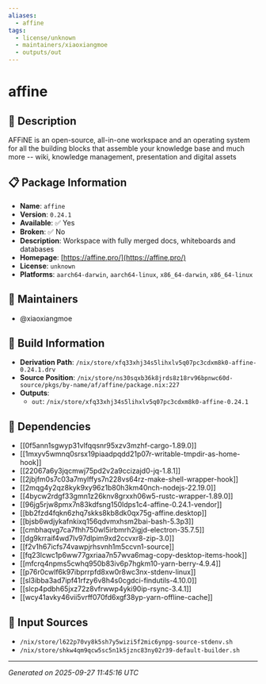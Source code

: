 ```yaml
---
aliases:
  - affine
tags:
  - license/unknown
  - maintainers/xiaoxiangmoe
  - outputs/out
---
```


# affine

## 📝 Description

AFFiNE is an open-source, all-in-one workspace and an operating
system for all the building blocks that assemble your knowledge
base and much more -- wiki, knowledge management, presentation
and digital assets


## 📋 Package Information

- **Name**: `affine`
- **Version**: `0.24.1`
- **Available**: ✅ Yes
- **Broken**: ✅ No
- **Description**: Workspace with fully merged docs, whiteboards and databases
- **Homepage**: [https://affine.pro/](https://affine.pro/)
- **License**: `unknown`
- **Platforms**: `aarch64-darwin`, `aarch64-linux`, `x86_64-darwin`, `x86_64-linux`
## 👥 Maintainers

- @xiaoxiangmoe


## 🔧 Build Information

- **Derivation Path**: `/nix/store/xfq33xhj34s5lihxlv5q07pc3cdxm8k0-affine-0.24.1.drv`
- **Source Position**: `/nix/store/ns30sqxb36k8jrds8z18rv96bpnwc60d-source/pkgs/by-name/af/affine/package.nix:227`
- **Outputs**:
  - `out`:  `/nix/store/xfq33xhj34s5lihxlv5q07pc3cdxm8k0-affine-0.24.1`

## 🔗 Dependencies

- [[0f5ann1sgwyp31vlfqqsnr95xzv3mzhf-cargo-1.89.0]]
- [[1mxyv5wmnq0srsx19piaadpqdd21p07r-writable-tmpdir-as-home-hook]]
- [[22067a6y3jqcmwj75pd2v2a9ccizajd0-jq-1.8.1]]
- [[2jbjfm0s7c03a7mylffys7n228vs64rz-make-shell-wrapper-hook]]
- [[2mqg4y2qz8kyk9xy96z1b80h3km40nch-nodejs-22.19.0]]
- [[4bycw2rdgf33gmn1z26knv8grxxh06w5-rustc-wrapper-1.89.0]]
- [[96jg5rjw8pmx7n83kdfsng150ldps1c4-affine-0.24.1-vendor]]
- [[bb2fzd4fqkn6zhq7skks8kb8dk0qx75g-affine.desktop]]
- [[bjsb6wdjykafnkixq156qdvmxhsm2bai-bash-5.3p3]]
- [[cmbhaqvg7ca7fhh750wl5irbmrh2igjd-electron-35.7.5]]
- [[dg9krraif4wd7lv97dlpim9xd2ccvxr8-zip-3.0]]
- [[f2v1h67icfs74vawpjrhsvnh1m5ccvn1-source]]
- [[fq23lcwc1p6ww77gxriaa7n57wva6mag-copy-desktop-items-hook]]
- [[mfcrq4npms5cwhq950b83iv6p7hgkm10-yarn-berry-4.9.4]]
- [[p76r0cwlf6k97ibprrpfd8xw0r8wc3nx-stdenv-linux]]
- [[sl3ibba3ad7ipf41rfzy6v8h4s0cgdci-findutils-4.10.0]]
- [[slcp4pdbh65jxz72z8vfrwwp4yki90ip-rsync-3.4.1]]
- [[wcy41avky46vii5vrff070fd6xgf38yp-yarn-offline-cache]]

## 📁 Input Sources

- `/nix/store/l622p70vy8k5sh7y5wizi5f2mic6ynpg-source-stdenv.sh`
- `/nix/store/shkw4qm9qcw5sc5n1k5jznc83ny02r39-default-builder.sh`

---
*Generated on 2025-09-27 11:45:16 UTC*
